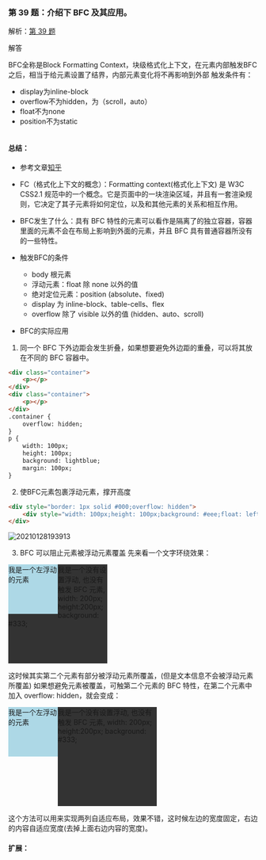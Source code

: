 ### 第 39 题：介绍下 BFC 及其应用。

解析：[第 39 题](https://github.com/Advanced-Frontend/Daily-Interview-Question/issues/59)

解答

BFC全称是Block Formatting Context，块级格式化上下文，在元素内部触发BFC之后，相当于给元素设置了结界，内部元素变化将不再影响到外部
触发条件有：
- display为inline-block
- overflow不为hidden，为（scroll，auto）
- float不为none
- position不为static

```javascript

```

#### 总结：
- 参考文章[知乎](https://zhuanlan.zhihu.com/p/25321647)

- FC（格式化上下文的概念）：Formatting context(格式化上下文) 是 W3C CSS2.1 规范中的一个概念。它是页面中的一块渲染区域，并且有一套渲染规则，它决定了其子元素将如何定位，以及和其他元素的关系和相互作用。

- BFC发生了什么：具有 BFC 特性的元素可以看作是隔离了的独立容器，容器里面的元素不会在布局上影响到外面的元素，并且 BFC 具有普通容器所没有的一些特性。

- 触发BFC的条件
  - body 根元素
  - 浮动元素：float 除 none 以外的值
  - 绝对定位元素：position (absolute、fixed)
  - display 为 inline-block、table-cells、flex
  - overflow 除了 visible 以外的值 (hidden、auto、scroll)

- BFC的实际应用
1. 同一个 BFC 下外边距会发生折叠，如果想要避免外边距的重叠，可以将其放在不同的 BFC 容器中。

```html
<div class="container">
    <p></p>
</div>
<div class="container">
    <p></p>
</div>
.container {
    overflow: hidden;
}
p {
    width: 100px;
    height: 100px;
    background: lightblue;
    margin: 100px;
}
```
2. 使BFC元素包裹浮动元素，撑开高度

```html
<div style="border: 1px solid #000;overflow: hidden">
    <div style="width: 100px;height: 100px;background: #eee;float: left;"></div>
</div>
```
![20210128193913](https://cdn.jsdelivr.net/gh/Orime112/picbed/20210128193913.png)

3. BFC 可以阻止元素被浮动元素覆盖
先来看一个文字环绕效果：

<div style="height: 100px;width: 100px;float: left;background: lightblue">我是一个左浮动的元素</div>
<div style="width: 200px; height: 200px;background: #333">我是一个没有设置浮动, 
也没有触发 BFC 元素, width: 200px; height:200px; background: #333;</div>

这时候其实第二个元素有部分被浮动元素所覆盖，(但是文本信息不会被浮动元素所覆盖) 如果想避免元素被覆盖，可触第二个元素的 BFC 特性，在第二个元素中加入 overflow: hidden，就会变成：

<div style="height: 100px;width: 100px;float: left;background: lightblue">我是一个左浮动的元素</div>
<div style="width: 200px; height: 200px;background: #333; overflow: hidden">我是一个没有设置浮动, 
也没有触发 BFC 元素, width: 200px; height:200px; background: #333;</div>

这个方法可以用来实现两列自适应布局，效果不错，这时候左边的宽度固定，右边的内容自适应宽度(去掉上面右边内容的宽度)。


#### 扩展：



